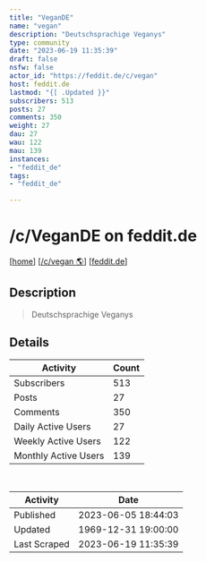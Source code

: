 ```yaml
---
title: "VeganDE" 
name: "vegan"
description: "Deutschsprachige Veganys"
type: community
date: "2023-06-19 11:35:39"
draft: false
nsfw: false
actor_id: "https://feddit.de/c/vegan"
host: feddit.de
lastmod: "{[ .Updated }}"
subscribers: 513
posts: 27
comments: 350
weight: 27
dau: 27
wau: 122
mau: 139
instances:
- "feddit_de"
tags: 
- "feddit_de"

---
```


# /c/VeganDE on feddit.de

[[home](/)]
[[/c/vegan 🌎](https://feddit.de/c/vegan)]
[[feddit.de](/instances/feddit_de)]


## Description 

<blockquote class="description">
Deutschsprachige Veganys
</blockquote>


## Details

| Activity | Count  |
|----------------------|---|
| Subscribers          | 513 |
| Posts                | 27  |
| Comments             | 350  |
| Daily Active Users   | 27  |
| Weekly Active Users  | 122  |
| Monthly Active Users | 139  |

<br>

| Activity | Date |
|----------------------|---|
| Published            | 2023-06-05 18:44:03 |
| Updated              | 1969-12-31 19:00:00 |
| Last Scraped         | 2023-06-19 11:35:39 |
